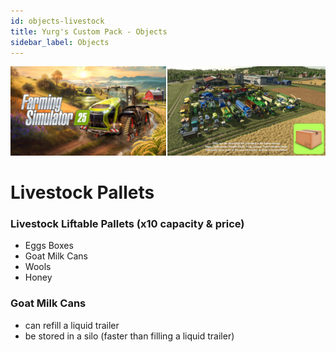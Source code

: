 ```yaml
---
id: objects-livestock
title: Yurg's Custom Pack - Objects
sidebar_label: Objects
---
```

[![](modHeader.png)](modScreen.png)
# Livestock Pallets

### Livestock Liftable Pallets (x10 capacity & price)
- Eggs Boxes
- Goat Milk Cans
- Wools
- Honey

### Goat Milk Cans
- can refill a liquid trailer
- be stored in a silo (faster than filling a liquid trailer)
